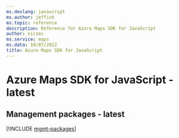 ```yaml
---
ms.devlang: javascript
ms.author: jeffish
ms.topic: reference
description: Reference for Azure Maps SDK for JavaScript
author: xirzec
ms.service: maps
ms.data: 10/07/2022
title: Azure Maps SDK for JavaScript
---
```

# Azure Maps SDK for JavaScript - latest

## Management packages - latest
[!INCLUDE [mgmt-packages](maps-mgmt-index.md)]